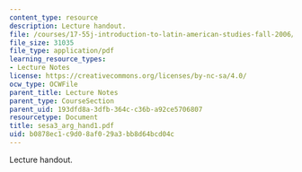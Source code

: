 ```yaml
---
content_type: resource
description: Lecture handout.
file: /courses/17-55j-introduction-to-latin-american-studies-fall-2006/b0878ec1c9d08af029a3bb8d64bcd04c_sesa3_arg_hand1.pdf
file_size: 31035
file_type: application/pdf
learning_resource_types:
- Lecture Notes
license: https://creativecommons.org/licenses/by-nc-sa/4.0/
ocw_type: OCWFile
parent_title: Lecture Notes
parent_type: CourseSection
parent_uid: 193dfd8a-3dfb-364c-c36b-a92ce5706807
resourcetype: Document
title: sesa3_arg_hand1.pdf
uid: b0878ec1-c9d0-8af0-29a3-bb8d64bcd04c
---
```

Lecture handout.